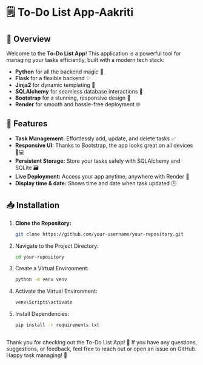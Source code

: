 # 🗒️ To-Do List App-Aakriti

## 🚀 Overview

Welcome to the **To-Do List App**! This application is a powerful tool for managing your tasks efficiently, built with a modern tech stack:

- **Python** for all the backend magic 🐍
- **Flask** for a flexible backend ✨
- **Jinja2** for dynamic templating 🧩
- **SQLAlchemy** for seamless database interactions 💾
- **Bootstrap** for a stunning, responsive design 🌟
- **Render** for smooth and hassle-free deployment 🌐

## 🔧 Features

- **Task Management:** Effortlessly add, update, and delete tasks ✅
- **Responsive UI:** Thanks to Bootstrap, the app looks great on all devices 📱💻
- **Persistent Storage:** Store your tasks safely with SQLAlchemy and SQLite 🗃️
- **Live Deployment:** Access your app anytime, anywhere with Render 🎉
- **Display time & date:** Shows time and date when task updated 🕒

## 📥 Installation

1. **Clone the Repository:**
   ```bash
   git clone https://github.com/your-username/your-repository.git
   
2. Navigate to the Project Directory:
    ```bash
   cd your-repository

4. Create a Virtual Environment:
    ```bash
   python -m venv venv

6. Activate the Virtual Environment:
    ```bash
    venv\Scripts\activate

8. Install Dependencies:
   ```bash
   pip install -r requirements.txt
  
Thank you for checking out the To-Do List App! 🎉 If you have any questions, suggestions, or feedback, feel free to reach out or open an issue on GitHub. Happy task managing! 🚀
